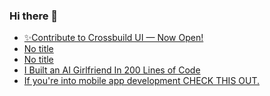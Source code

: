 ### Hi there 👋

<!-- daily.dev BOOKMARKS:START -->
- [✨Contribute to Crossbuild UI — Now Open!](https://app.daily.dev/posts/Gif8vZ3wP?utm_source=rss&utm_medium=bookmarks&utm_campaign=PnGboN99PhXCxFrWGGg2C)
- [No title](https://app.daily.dev/posts/LVCJZ7JJy?utm_source=rss&utm_medium=bookmarks&utm_campaign=PnGboN99PhXCxFrWGGg2C)
- [No title](https://app.daily.dev/posts/F6iecV7mm?utm_source=rss&utm_medium=bookmarks&utm_campaign=PnGboN99PhXCxFrWGGg2C)
- [I Built an AI Girlfriend In 200 Lines of Code](https://app.daily.dev/posts/ca4vdFoVs?utm_source=rss&utm_medium=bookmarks&utm_campaign=PnGboN99PhXCxFrWGGg2C)
- [If you&#39;re into mobile app development 
CHECK THIS OUT.](https://app.daily.dev/posts/aTE8ExMRV?utm_source=rss&utm_medium=bookmarks&utm_campaign=PnGboN99PhXCxFrWGGg2C)
<!-- daily.dev BOOKMARKS:END -->

<!--
**dinesh4monto/dinesh4monto** is a ✨ _special_ ✨ repository because its `README.md` (this file) appears on your GitHub profile.

Here are some ideas to get you started:

- 🔭 I’m currently working on ...
- 🌱 I’m currently learning ...
- 👯 I’m looking to collaborate on ...
- 🤔 I’m looking for help with ...
- 💬 Ask me about ...
- 📫 How to reach me: ...
- 😄 Pronouns: ...
- ⚡ Fun fact: ...
-->
